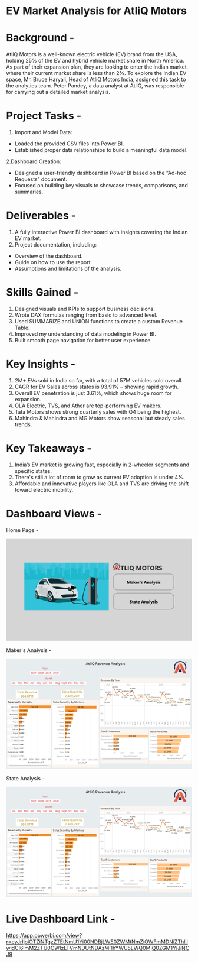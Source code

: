 # EV Market Analysis for AtliQ Motors

# Background -
AtliQ Motors is a well-known electric vehicle (EV) brand from the USA, holding 25% of the EV and hybrid vehicle market share in North America. As part of their expansion plan, they are looking to enter the Indian market, where their current market share is less than 2%. To explore the Indian EV space, Mr. Bruce Haryali, Head of AtliQ Motors India, assigned this task to the analytics team. Peter Pandey, a data analyst at AtliQ, was responsible for carrying out a detailed market analysis.

# Project Tasks - 

1. Import and Model Data:
  - Loaded the provided CSV files into Power BI.
  - Established proper data relationships to build a meaningful data model.

2.Dashboard Creation:
  -  Designed a user-friendly dashboard in Power BI based on the “Ad-hoc Requests” document.
  - Focused on building key visuals to showcase trends, comparisons, and summaries.

# Deliverables - 

1. A fully interactive Power BI dashboard with insights covering the Indian EV market.
2. Project documentation, including:
 - Overview of the dashboard.
 - Guide on how to use the report.
 - Assumptions and limitations of the analysis.

# Skills Gained -

1. Designed visuals and KPIs to support business decisions.
2. Wrote DAX formulas ranging from basic to advanced level.
3. Used SUMMARIZE and UNION functions to create a custom Revenue Table.
4. Improved my understanding of data modeling in Power BI.
5. Built smooth page navigation for better user experience.

# Key Insights - 

1. 2M+ EVs sold in India so far, with a total of 57M vehicles sold overall.
2. CAGR for EV Sales across states is 93.91% – showing rapid growth.
3. Overall EV penetration is just 3.61%, which shows huge room for expansion.
4. OLA Electric, TVS, and Ather are top-performing EV makers.
5. Tata Motors shows strong quarterly sales with Q4 being the highest.
6. Mahindra & Mahindra and MG Motors show seasonal but steady sales trends.

#  Key Takeaways - 

1. India’s EV market is growing fast, especially in 2-wheeler segments and specific states.
2. There's still a lot of room to grow as current EV adoption is under 4%.
3. Affordable and innovative players like OLA and TVS are driving the shift toward electric mobility.

# Dashboard Views - 

Home Page - 

![image_alt](https://github.com/Shriimant/Power-BI-EV-Market-Analysis/blob/main/Home%20Page%20-%20AtliQ%20Motors.png)

Maker's Analysis - 

![image_alt](https://github.com/Shriimant/Tableau-Revenue-Profit-Analytics/blob/main/Dashboard%20-%20Revenue%20Analysis.png)

State Analysis - 

![image_alt](https://github.com/Shriimant/Tableau-Revenue-Profit-Analytics/blob/main/Dashboard%20-%20Revenue%20Analysis.png)

# Live Dashboard Link - 

https://app.powerbi.com/view?r=eyJrIjoiOTZiNTgzZTEtNmU1Yi00NDBjLWE0ZWMtNmZiOWFmMDNiZThlIiwidCI6ImM2ZTU0OWIzLTVmNDUtNDAzMi1hYWU5LWQ0MjQ0ZGM1YjJjNCJ9




  

